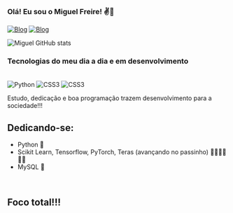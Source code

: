 ### Olá! Eu sou o Miguel Freire! ✌️👋
[![Blog](https://img.shields.io/badge/LinkedIn-0077B5?style=for-the-badge&logo=linkedin&logoColor=white)](https://www.linkedin.com/in/miguel-freire-86b978221/)
[![Blog](https://img.shields.io/badge/Facebook-1877F2?style=for-the-badge&logo=facebook&logoColor=white)](https://www.facebook.com/miguel.freire.5)


![Miguel GitHub stats](https://github-readme-stats.vercel.app/api?username=Dangerred&show_icons=true&theme=tokyonight)

### Tecnologias do meu dia a dia e em desenvolvimento 

<div style="display: inline_block"><br/> 
    <img align="center" alt="Python" src="https://img.shields.io/badge/Python-3776AB?style=for-the-badge&logo=python&logoColor=white">
    <img align="center" alt="CSS3" src="https://img.shields.io/badge/MySQL-00000F?style=for-the-badge&logo=mysql&logoColor=white">
    <img align="center" alt="CSS3" src="https://img.shields.io/badge/JavaScript-F7DF1E?style=for-the-badge&logo=javascript&logoColor=black">
</div>

Estudo, dedicação e boa programação trazem desenvolvimento para a sociedade!!!

## Dedicando-se:
- Python 💞
- Scikit Learn, Tensorflow, PyTorch, Teras (avançando no passinho) 🏃‍♂️🏃‍♂️🏃‍♂️
- MySQL 🔮 

<br/>

## Foco total!!!
